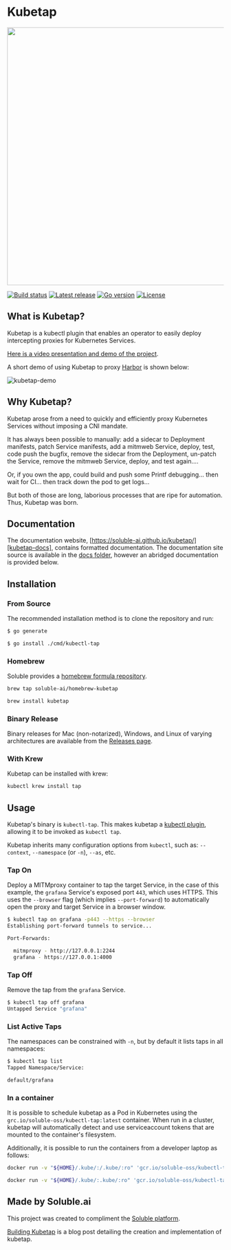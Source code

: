 # Kubetap

<p align="center">
  <img src='docs/img/kubetap.png' class='smallimg' height='600'/>
</p>

[![Build status][shield-build-status]][build-status]
[![Latest release][shield-latest-release]][latest-release]
[![Go version][shield-go-version]][go-version]
[![License][shield-license]][license]

## What is Kubetap?

Kubetap is a kubectl plugin that enables an operator to easily deploy intercepting
proxies for Kubernetes Services.

[Here is a video presentation and demo of the project][video].

A short demo of using Kubetap to proxy [Harbor](https://goharbor.io/) is shown below:

![kubetap-demo](./docs/img/kubetap_demo.gif)

## Why Kubetap?

Kubetap arose from a need to quickly and efficiently proxy Kubernetes Services
without imposing a CNI mandate.

It has always been possible to manually: add a sidecar to Deployment manifests, patch
Service manifests, add a mitmweb Service, deploy, test, code push the bugfix,
remove the sidecar from the Deployment, un-patch the Service, remove the
mitmweb Service, deploy, and test again....

Or, if you own the app, could build and push some Printf debugging...
then wait for CI... then track down the pod to get logs...

But both of those are long, laborious processes that are ripe for automation.
Thus, Kubetap was born.

## Documentation

The documentation website, [https://soluble-ai.github.io/kubetap/][kubetap-docs],
contains formatted documentation. The documentation site source is available in
the [docs folder](docs/README.md), however an abridged documentation is provided
below.

## Installation

### From Source

The recommended installation method is to clone the repository and run:

```sh
$ go generate

$ go install ./cmd/kubectl-tap
```

### Homebrew

Soluble provides a [homebrew formula repository](https://github.com/soluble-ai/homebrew-kubetap).

```sh
brew tap soluble-ai/homebrew-kubetap

brew install kubetap
```

### Binary Release

Binary releases for Mac (non-notarized), Windows, and Linux of varying
architectures are available from the [Releases page](https://github.com/soluble-ai/kubetap/releases).

### With Krew

Kubetap can be installed with krew:

```sh
kubectl krew install tap
```

## Usage

Kubetap's binary is `kubectl-tap`. This makes kubetap a [kubectl plugin][kubectl-plugin],
allowing it to be invoked as `kubectl tap`.

Kubetap inherits many configuration options from `kubectl`, such as: `--context`,
`--namespace` (or `-n`), `--as`, etc.

### Tap On

Deploy a MITMproxy container to tap the target Service, in the case of this example,
the `grafana` Service's exposed port `443`, which uses HTTPS. This uses the
`--browser` flag (which implies `--port-forward`) to automatically open the
proxy and target Service in a browser window.

```sh
$ kubectl tap on grafana -p443 --https --browser
Establishing port-forward tunnels to service...

Port-Forwards:

  mitmproxy - http://127.0.0.1:2244
  grafana - https://127.0.0.1:4000

```

### Tap Off

Remove the tap from the `grafana` Service.

```sh
$ kubectl tap off grafana
Untapped Service "grafana"
```

### List Active Taps

The namespaces can be constrained with `-n`, but by default it lists taps in
all namespaces:

```sh
$ kubectl tap list
Tapped Namespace/Service:

default/grafana
```

### In a container

It is possible to schedule kubetap as a Pod in Kubernetes using the
`grc.io/soluble-oss/kubectl-tap:latest` container. When run in a cluster,
kubetap will automatically detect and use serviceaccount tokens that are
mounted to the container's filesystem.

Additionally, it is possible to run the containers from a developer laptop as follows:

```sh
docker run -v "${HOME}/.kube/:/.kube/:ro" 'gcr.io/soluble-oss/kubectl-tap:latest' on -p80 myservice
```

```sh
docker run -v "${HOME}/.kube/:.kube/:ro" 'gcr.io/soluble-oss/kubectl-tap:latest' off myservice
```

## Made by Soluble.ai

This project was created to compliment the [Soluble platform][soluble].

[Building Kubetap][building-kubetap] is a blog post detailing the creation and implementation of kubetap.

[soluble]: https://www.soluble.ai/
[kubetap-docs]: https://soluble-ai.github.io/kubetap/
[shield-go-version]: https://img.shields.io/github/go-mod/go-version/soluble-ai/kubetap
[shield-build-status]: https://github.com/soluble-ai/kubetap/workflows/kubectl-tap/badge.svg?branch=master
[shield-latest-release]: https://img.shields.io/github/v/release/soluble-ai/kubetap?include_prereleases&label=release&sort=semver
[shield-license]: https://img.shields.io/github/license/soluble-ai/kubetap.svg
[license]: https://github.com/soluble-ai/kubetap/blob/master/LICENSE
[go-version]: https://github.com/soluble-ai/kubetap/blob/master/go.mod
[latest-release]: https://github.com/soluble-ai/kubetap/releases
[build-status]: https://github.com/soluble-ai/kubetap/actions
[video]: https://www.youtube.com/watch?v=hBroFtlxvkM
[building-kubetap]: https://www.soluble.ai/blog/building-kubetap
[kubectl-plugin]: https://kubernetes.io/docs/tasks/extend-kubectl/kubectl-plugins/
